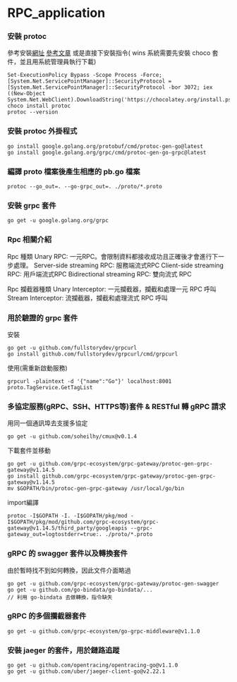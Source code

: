 # RPC_application

### 安裝 protoc
參考安裝[網址](https://github.com/protocolbuffers/protobuf/releases/tag/v3.11.2)
[參考文章](https://ithelp.ithome.com.tw/articles/10250131)
或是直接下安裝指令( wins 系統需要先安裝 choco 套件，並且用系統管理員執行下載)
```
Set-ExecutionPolicy Bypass -Scope Process -Force; [System.Net.ServicePointManager]::SecurityProtocol = [System.Net.ServicePointManager]::SecurityProtocol -bor 3072; iex ((New-Object System.Net.WebClient).DownloadString('https://chocolatey.org/install.ps1'))
choco install protoc
protoc --version
```

### 安裝 protoc 外掛程式
```
go install google.golang.org/protobuf/cmd/protoc-gen-go@latest
go install google.golang.org/grpc/cmd/protoc-gen-go-grpc@latest
```

### 編譯 proto 檔案後產生相應的 pb.go 檔案
```
protoc --go_out=. --go-grpc_out=. ./proto/*.proto
```

### 安裝 grpc 套件
```
go get -u google.golang.org/grpc
```

### Rpc 相關介紹
Rpc 種類
Unary RPC: 一元RPC。會限制資料都接收成功且正確後才會進行下一步處理。
Server-side  streaming RPC: 服務端流式RPC
Client-side streaming RPC: 用戶端流式RPC
Bidirectional streaming RPC: 雙向流式 RPC

Rpc 攔截器種類
Unary Interceptor: 一元攔截器，攔截和處理一元 RPC 呼叫
Stream Interceptor: 流攔截器，攔截和處理流式 RPC 呼叫

### 用於驗證的 grpc 套件
安裝
```
go get -u github.com/fullstorydev/grpcurl
go install github.com/fullstorydev/grpcurl/cmd/grpcurl
```

使用(需重新啟動服務)
```
grpcurl -plaintext -d '{"name":"Go"}' localhost:8001 proto.TagService.GetTagList
```

### 多協定服務(gRPC、SSH、HTTPS等)套件 & RESTful 轉 gRPC 請求
用同一個通訊埠去支援多協定
```
go get -u github.com/soheilhy/cmux@v0.1.4
```
下載套件並移動
```
go get -u github.com/grpc-ecosystem/grpc-gateway/protoc-gen-grpc-gateway@v1.14.5
go install github.com/grpc-ecosystem/grpc-gateway/protoc-gen-grpc-gateway@v1.14.5
mv $GOPATH/bin/protoc-gen-grpc-gateway /usr/local/go/bin
```
import編譯
```
protoc -I$GOPATH -I. -I$GOPATH/pkg/mod -I$GOPATH/pkg/mod/github.com/grpc-ecosystem/grpc-gateway@v1.14.5/third_party/googleapis --grpc-gateway_out=logtostderr=true:. ./proto/*.proto
```

### gRPC 的 swagger 套件以及轉換套件
由於暫時找不到如何轉換，因此文件介面略過
```
go get -u github.com/grpc-ecosystem/grpc-gateway/protoc-gen-swagger
go get -u github.com/go-bindata/go-bindata/...
// 利用 go-bindata 去做轉換，指令缺失
```

### gRPC 的多個攔截器套件
```
go get -u github.com/grpc-ecosystem/go-grpc-middleware@v1.1.0
```

### 安裝 jaeger 的套件，用於鏈路追蹤
```
go get -u github.com/opentracing/opentracing-go@v1.1.0
go get -u github.com/uber/jaeger-client-go@v2.22.1
```
